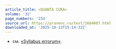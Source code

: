 ```yaml
---
article_title: «QUANTA CURA»
volume: '32'
page_numbers: '234'
source_url: https://pravenc.ru/text/1684007.html
downloaded_at: '2025-10-13T15:14:32Z'
---
```


- см. [«Syllabus errorum»](<https://pravenc.ru/text/ Syllabus errorum .html>).
